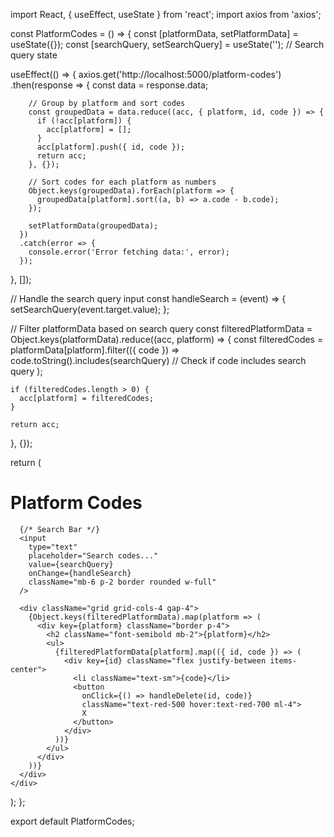 import React, { useEffect, useState } from 'react';
import axios from 'axios';

const PlatformCodes = () => {
  const [platformData, setPlatformData] = useState({});
  const [searchQuery, setSearchQuery] = useState('');  // Search query state

  useEffect(() => {
    axios.get('http://localhost:5000/platform-codes')
      .then(response => {
        const data = response.data;

        // Group by platform and sort codes
        const groupedData = data.reduce((acc, { platform, id, code }) => {
          if (!acc[platform]) {
            acc[platform] = [];
          }
          acc[platform].push({ id, code });
          return acc;
        }, {});

        // Sort codes for each platform as numbers
        Object.keys(groupedData).forEach(platform => {
          groupedData[platform].sort((a, b) => a.code - b.code);
        });

        setPlatformData(groupedData);
      })
      .catch(error => {
        console.error('Error fetching data:', error);
      });
  }, []);

  // Handle the search query input
  const handleSearch = (event) => {
    setSearchQuery(event.target.value);
  };

  // Filter platformData based on search query
  const filteredPlatformData = Object.keys(platformData).reduce((acc, platform) => {
    const filteredCodes = platformData[platform].filter(({ code }) =>
      code.toString().includes(searchQuery) // Check if code includes search query
    );
    
    if (filteredCodes.length > 0) {
      acc[platform] = filteredCodes;
    }
    
    return acc;
  }, {});

  return (
    <div className="container mx-auto py-8">
      <h1 className="text-2xl font-bold mb-6">Platform Codes</h1>
      
      {/* Search Bar */}
      <input
        type="text"
        placeholder="Search codes..."
        value={searchQuery}
        onChange={handleSearch}
        className="mb-6 p-2 border rounded w-full"
      />

      <div className="grid grid-cols-4 gap-4">
        {Object.keys(filteredPlatformData).map(platform => (
          <div key={platform} className="border p-4">
            <h2 className="font-semibold mb-2">{platform}</h2>
            <ul>
              {filteredPlatformData[platform].map(({ id, code }) => (
                <div key={id} className="flex justify-between items-center">
                  <li className="text-sm">{code}</li>
                  <button 
                    onClick={() => handleDelete(id, code)} 
                    className="text-red-500 hover:text-red-700 ml-4">
                    X
                  </button>
                </div>
              ))}
            </ul>
          </div>
        ))}
      </div>
    </div>
  );
};

export default PlatformCodes;